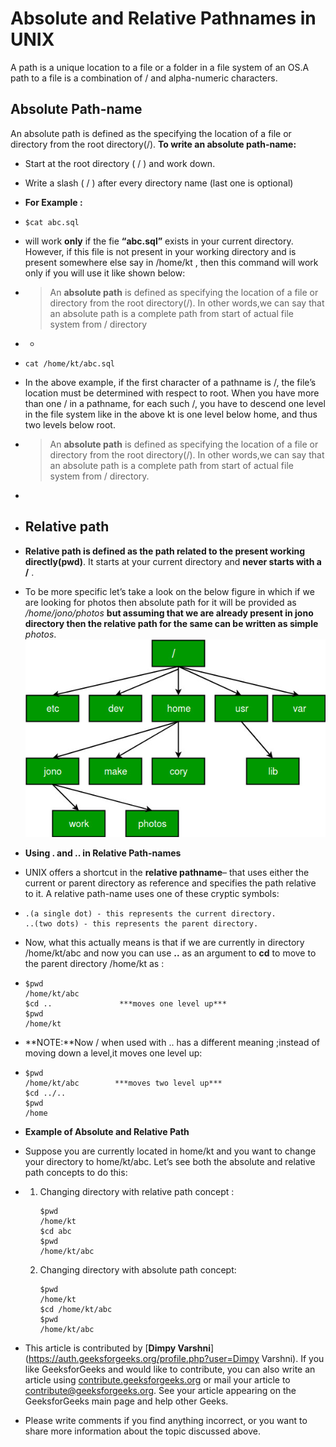# Absolute and Relative Pathnames in UNIX



A path is a unique location to a file or a folder in a file system of an OS.A path to a file is a combination of / and alpha-numeric characters.

## **Absolute Path-name** 

An absolute path is defined as the specifying the location of a file or directory from the root directory(/).
**To write an absolute path-name:**

- Start at the root directory ( / ) and work down.

- Write a slash ( / ) after every directory name (last one is optional)

- **For Example :**

- ```
  $cat abc.sql
  ```

- will work **only** if the fie **“abc.sql”** exists in your current directory. However, if this file is not present in your working directory and is present somewhere else say in /home/kt , then this command will work only if you will use it like shown below:

- > An **absolute path** is defined as specifying the location of a file or directory from the root directory(/). In other words,we can say that an absolute path is a complete path from start of actual file system from / directory

- - 

- ```
  cat /home/kt/abc.sql
  ```

- In the above example, if the first character of a pathname is /, the file’s location must be determined with respect to root. When you have more than one / in a pathname, for each such /, you have to descend one level in the file system like in the above kt is one level below home, and thus two levels below root.

- > An **absolute path** is defined as specifying the location of a file or directory from the root directory(/). In other words,we can say that an absolute path is a complete path from start of actual file system from / directory.

- 

- ## Relative path

- **Relative path is defined as the path related to the present working directly(pwd)**. It starts at your current directory and **never starts with a /** .

- To be more specific let’s take a look on the below figure in which if we are looking for photos then absolute path for it will be provided as */home/jono/photos* **but assuming that we are already present in jono directory then the relative path for the same can be written as simple** *photos*.
  ![img](%E7%BB%9D%E5%AF%B9%E8%B7%AF%E5%BE%84%E5%92%8C%E7%9B%B8%E5%AF%B9%E8%B7%AF%E5%BE%84/absolutePathNames-20210221172500729.jpg)

- **Using . and .. in Relative Path-names**

- UNIX offers a shortcut in the **relative pathname**– that uses either the current or parent directory as reference and specifies the path relative to it. A relative path-name uses one of these cryptic symbols:

- ```
  .(a single dot) - this represents the current directory.
  ..(two dots) - this represents the parent directory. 
  ```

- Now, what this actually means is that if we are currently in directory /home/kt/abc and now you can use **..** as an argument to **cd** to move to the parent directory /home/kt as :

- ```
  $pwd
  /home/kt/abc
  $cd ..               ***moves one level up***
  $pwd
  /home/kt
  ```

- **NOTE:**Now / when used with .. has a different meaning ;instead of moving down a level,it moves one level up:

- ```
  $pwd
  /home/kt/abc        ***moves two level up***
  $cd ../..
  $pwd
  /home
  ```

- **Example of Absolute and Relative Path**

- Suppose you are currently located in home/kt and you want to change your directory to home/kt/abc. Let’s see both the absolute and relative path concepts to do this:

- 1. Changing directory with relative path concept :

     ```
     $pwd
     /home/kt
     $cd abc                   
     $pwd
     /home/kt/abc         
     ```

  2. Changing directory with absolute path concept:

     ```
     $pwd
     /home/kt
     $cd /home/kt/abc
     $pwd
     /home/kt/abc
     ```

- This article is contributed by [**Dimpy Varshni**](https://auth.geeksforgeeks.org/profile.php?user=Dimpy Varshni). If you like GeeksforGeeks and would like to contribute, you can also write an article using [contribute.geeksforgeeks.org](http://www.contribute.geeksforgeeks.org/) or mail your article to contribute@geeksforgeeks.org. See your article appearing on the GeeksforGeeks main page and help other Geeks.

- Please write comments if you find anything incorrect, or you want to share more information about the topic discussed above.